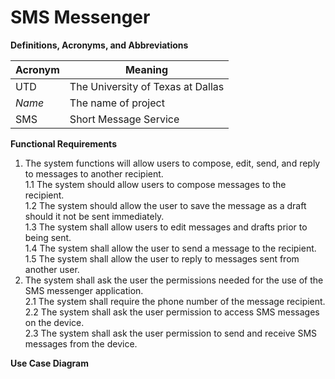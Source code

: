 # SMS Messenger

**Definitions, Acronyms, and Abbreviations**

| Acronym | Meaning |
|---------|---------|
| UTD | The University of Texas at Dallas | 
| *Name* | The name of project | 
| SMS | Short Message Service |


**Functional Requirements**

1.  The system functions will allow users to compose, edit, send, and reply to messages to another recipient.  
        1.1     The system should allow users to compose messages to the recipient.  
        1.2     The system should allow the user to save the message as a draft should it not be sent immediately.  
        1.3     The system shall allow users to edit messages and drafts prior to being sent.  
        1.4     The system shall allow the user to send a message to the recipient.  
        1.5     The system shall allow the user to reply to messages sent from another user.
2.  The system shall ask the user the permissions needed for the use of the SMS messenger application.   
        2.1     The system shall require the phone number of the message recipient.   
        2.2     The system shall ask the user permission to access SMS messages on the device.       
        2.3   The system shall ask the user permission to send and receive SMS messages from the device.  


        
**Use Case Diagram**


